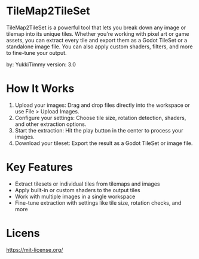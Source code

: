 # TileMap2TileSet
TileMap2TileSet is a powerful tool that lets you break down any image or tilemap into its unique tiles. Whether you're working with pixel art or game assets, you can extract every tile and export them as a Godot TileSet or a standalone image file. You can also apply custom shaders, filters, and more to fine-tune your output.

by: YukkiTimmy
version: 3.0


# How It Works
1. Upload your images: Drag and drop files directly into the workspace or use File > Upload Images.
2. Configure your settings: Choose tile size, rotation detection, shaders, and other extraction options.
3. Start the extraction: Hit the play button in the center to process your images.
4. Download your tileset: Export the result as a Godot TileSet or image file.

# Key Features
- Extract tilesets or individual tiles from tilemaps and images
- Apply built-in or custom shaders to the output tiles
- Work with multiple images in a single workspace
- Fine-tune extraction with settings like tile size, rotation checks, and more

# Licens
https://mit-license.org/
